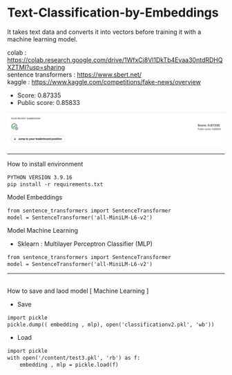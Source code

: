 # Text-Classification-by-Embeddings

It takes text data and converts it into vectors before training it with a machine learning model.

colab : https://colab.research.google.com/drive/1WfxCi8Vl1DkTb4Evaa30ntdRDHQXZTMI?usp=sharing <br>
sentence transformers : https://www.sbert.net/ <br>
kaggle : https://www.kaggle.com/competitions/fake-news/overview <br>
- Score: 0.87335 <br>
- Public score: 0.85833 <br>

<img src="./image/score.png" alt="SOCRE KAGGLE" width="auto" height="auto">

<br>

---

How to install environment <br>

```
PYTHON VERSION 3.9.16 
pip install -r requirements.txt
```

Model Embeddings
  
```
from sentence_transformers import SentenceTransformer
model = SentenceTransformer('all-MiniLM-L6-v2')
```

Model Machine Learning <br>
- Sklearn : Multilayer Perceptron Classifier (MLP)
  
```
from sentence_transformers import SentenceTransformer
model = SentenceTransformer('all-MiniLM-L6-v2')
```

---
<br>
How to save and laod model [ Machine Learning ] <br>

- Save
```
import pickle
pickle.dump(( embedding , mlp), open('classificationv2.pkl', 'wb'))
```

- Load
```
import pickle
with open('/content/test3.pkl', 'rb') as f:
    embedding , mlp = pickle.load(f)
```
